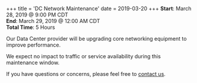 +++
title = 'DC Network Maintenance'
date = 2019-03-20
+++
**Start**: March 28, 2019 @ 9:00 PM CDT<br>
**End**: March 29, 2019 @ 12:00 AM CDT<br>
**Total Time**: 5 Hours

Our Data Center provider will be upgrading core networking equipment to improve performance.

We expect no impact to traffic or service availability during this maintenance window.

If you have questions or concerns, please feel free to [contact us](https://madscitech.com/about/contact/).